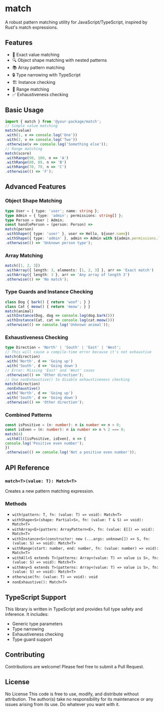 # match
A robust pattern matching utility for JavaScript/TypeScript, inspired by Rust's match expressions.

## Features
- 🎯 Exact value matching
- 🔍 Object shape matching with nested patterns
- 📚 Array pattern matching
- 🔒 Type narrowing with TypeScript
- 🏗️ Instance checking
- 📏 Range matching
- ✅ Exhaustiveness checking

## Basic Usage
```typescript
import { match } from '@your-package/match';
// Simple value matching
match(value)
.with(1, v => console.log('One'))
.with(2, v => console.log('Two'))
.otherwise(v => console.log('Something else'));
// Range matching
match(score)
.withRange(90, 100, n => 'A')
.withRange(80, 89, n => 'B')
.withRange(70, 79, n => 'C')
.otherwise(() => 'F');
```

## Advanced Features

### Object Shape Matching

```typescript
type User = { type: 'user'; name: string };
type Admin = { type: 'admin'; permissions: string[] };
type Person = User | Admin;
const handlePerson = (person: Person) =>
match(person)
.withShape({ type: 'user' }, user => Hello, ${user.name})
.withShape({ type: 'admin' }, admin => Admin with ${admin.permissions.length} permissions)
.otherwise(() => 'Unknown person type');
```

### Array Matching

```typescript
match([1, 2, 3])
.withArray({ length: 3, elements: [1, 2, 3] }, arr => 'Exact match')
.withArray({ length: 3 }, arr => 'Any array of length 3')
.otherwise(() => 'No match');
```

### Type Guards and Instance Checking
```typescript
class Dog { bark() { return 'woof'; } }
class Cat { meow() { return 'meow'; } }
match(animal)
.withInstance(Dog, dog => console.log(dog.bark()))
.withInstance(Cat, cat => console.log(cat.meow()))
.otherwise(() => console.log('Unknown animal'));
```

### Exhaustiveness Checking
```typescript
type Direction = 'North' | 'South' | 'East' | 'West';
// This will cause a compile-time error because it's not exhaustive
match(direction)
.with('North', d => 'Going up')
.with('South', d => 'Going down')
// Error: Missing 'East' and 'West' cases
.otherwise(() => 'Other direction');
// Use nonExhaustive() to disable exhaustiveness checking
match(direction)
.nonExhaustive()
.with('North', d => 'Going up')
.with('South', d => 'Going down')
.otherwise(() => 'Other direction');
```

### Combined Patterns
```typescript
const isPositive = (n: number): n is number => n > 0;
const isEven = (n: number): n is number => n % 2 === 0;
match(4)
.withAll([isPositive, isEven], n => {
console.log('Positive even number');
})
.otherwise(() => console.log('Not a positive even number'));
```

## API Reference

### `match<T>(value: T): Match<T>`
Creates a new pattern matching expression.

### Methods
- `with(pattern: T, fn: (value: T) => void): Match<T>`
- `withShape<S>(shape: Partial<S>, fn: (value: T & S) => void): Match<T>`
- `withArray<E>(pattern: ArrayPattern<E>, fn: (value: E[]) => void): Match<T>`
- `withInstance<S>(constructor: new (...args: unknown[]) => S, fn: (value: S) => void): Match<T>`
- `withRange(start: number, end: number, fn: (value: number) => void): Match<T>`
- `withAll<S extends T>(patterns: Array<(value: T) => value is S>, fn: (value: S) => void): Match<T>`
- `withAny<S extends T>(patterns: Array<(value: T) => value is S>, fn: (value: S) => void): Match<T>`
- `otherwise(fn: (value: T) => void): void`
- `nonExhaustive(): Match<T>`

## TypeScript Support
This library is written in TypeScript and provides full type safety and inference. It includes:
- Generic type parameters
- Type narrowing
- Exhaustiveness checking
- Type guard support

## Contributing
Contributions are welcome! Please feel free to submit a Pull Request.

## License
No License
This code is free to use, modify, and distribute without attribution.
The author(s) take no responsibility for its maintenance or any issues arising from its use.
Do whatever you want with it.

